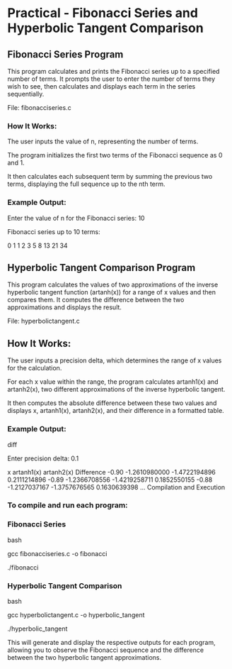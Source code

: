 # Practical - Fibonacci Series and Hyperbolic Tangent Comparison

## Fibonacci Series Program

This program calculates and prints the Fibonacci series up to a specified number of terms. It prompts the user to enter the number of terms they wish to see, then calculates and displays each term in the series sequentially.

File: fibonacciseries.c

### How It Works:

The user inputs the value of n, representing the number of terms.

The program initializes the first two terms of the Fibonacci sequence as 0 and 1.

It then calculates each subsequent term by summing the previous two terms, displaying the full sequence up to the nth term.

### Example Output:

Enter the value of n for the Fibonacci series: 10

Fibonacci series up to 10 terms:

0 1 1 2 3 5 8 13 21 34


## Hyperbolic Tangent Comparison Program

This program calculates the values of two approximations of the inverse hyperbolic tangent function (artanh(x)) for a range of x values and then compares them. It computes the difference between the two approximations and displays the result.

File: hyperbolictangent.c

## How It Works:
The user inputs a precision delta, which determines the range of x values for the calculation.

For each x value within the range, the program calculates artanh1(x) and artanh2(x), two different approximations of the inverse hyperbolic tangent.

It then computes the absolute difference between these two values and displays x, artanh1(x), artanh2(x), and their difference in a formatted table.


### Example Output:

diff

Enter precision delta: 0.1

   x        artanh1(x)       artanh2(x)       Difference
-0.90      -1.2610980000    -1.4722194896     0.2111214896
-0.89      -1.2366708556    -1.4219258711     0.1852550155
-0.88      -1.2127037167    -1.3757676565     0.1630639398
...
Compilation and Execution

### To compile and run each program:

### Fibonacci Series

bash

gcc fibonacciseries.c -o fibonacci

./fibonacci

### Hyperbolic Tangent Comparison

bash

gcc hyperbolictangent.c -o hyperbolic_tangent

./hyperbolic_tangent

This will generate and display the respective outputs for each program, allowing you to observe the Fibonacci sequence and the difference between the two hyperbolic tangent approximations.



